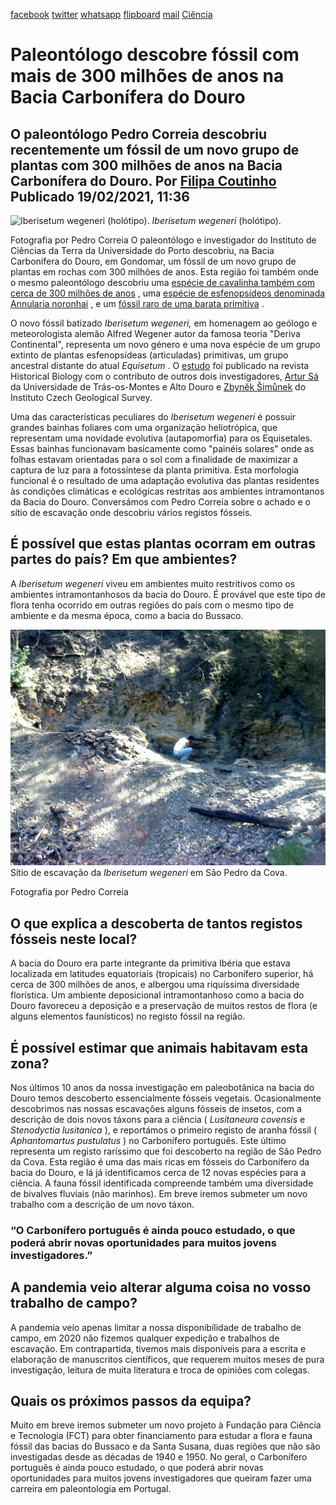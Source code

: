[facebook](https://www.facebook.com/sharer/sharer.php?u=https%3A%2F%2Fwww.natgeo.pt%2Fciencia%2F2021%2F02%2Fpaleontologo-descobre-fossil-com-mais-de-300-milhoes-de-anos-na-bacia-carbonifera-do-douro) [twitter](https://twitter.com/share?url=https%3A%2F%2Fwww.natgeo.pt%2Fciencia%2F2021%2F02%2Fpaleontologo-descobre-fossil-com-mais-de-300-milhoes-de-anos-na-bacia-carbonifera-do-douro&via=natgeo&text=Paleont%C3%B3logo%20descobre%20f%C3%B3ssil%20com%20mais%20de%20300%20milh%C3%B5es%20de%20anos%20na%20Bacia%20Carbon%C3%ADfera%20do%20Douro) [whatsapp](https://web.whatsapp.com/send?text=https%3A%2F%2Fwww.natgeo.pt%2Fciencia%2F2021%2F02%2Fpaleontologo-descobre-fossil-com-mais-de-300-milhoes-de-anos-na-bacia-carbonifera-do-douro) [flipboard](https://share.flipboard.com/bookmarklet/popout?v=2&title=Paleont%C3%B3logo%20descobre%20f%C3%B3ssil%20com%20mais%20de%20300%20milh%C3%B5es%20de%20anos%20na%20Bacia%20Carbon%C3%ADfera%20do%20Douro&url=https%3A%2F%2Fwww.natgeo.pt%2Fciencia%2F2021%2F02%2Fpaleontologo-descobre-fossil-com-mais-de-300-milhoes-de-anos-na-bacia-carbonifera-do-douro) [mail](mailto:?subject=NatGeo&body=https%3A%2F%2Fwww.natgeo.pt%2Fciencia%2F2021%2F02%2Fpaleontologo-descobre-fossil-com-mais-de-300-milhoes-de-anos-na-bacia-carbonifera-do-douro%20-%20Paleont%C3%B3logo%20descobre%20f%C3%B3ssil%20com%20mais%20de%20300%20milh%C3%B5es%20de%20anos%20na%20Bacia%20Carbon%C3%ADfera%20do%20Douro) [Ciência](https://www.natgeo.pt/ciencia) 
# Paleontólogo descobre fóssil com mais de 300 milhões de anos na Bacia Carbonífera do Douro 
## O paleontólogo Pedro Correia descobriu recentemente um fóssil de um novo grupo de plantas com 300 milhões de anos na Bacia Carbonífera do Douro. Por [Filipa Coutinho](https://www.natgeo.pt/autor/filipa-coutinho) Publicado 19/02/2021, 11:36 
![Iberisetum wegeneri (holótipo).
](img/files_styles_image_00_public_iberisetum_wegeneri_holotipo.jpg)
_Iberisetum wegeneri_ (holótipo). 

Fotografia por Pedro Correia O paleontólogo e investigador do Instituto de Ciências da Terra da Universidade do Porto descobriu, na Bacia Carbonífera do Douro, em Gondomar, um fóssil de um novo grupo de plantas em rochas com 300 milhões de anos. Esta região foi também onde o mesmo paleontólogo descobriu uma [espécie de cavalinha também com cerca de 300 milhões de anos](https://www.natgeo.pt/ciencia/2020/10/descoberta-especie-de-cavalinha-com-cerca-de-300-milhoes-de-anos-na-regiao-do-douro) , uma [espécie de esfenopsídeos denominada Annularia noronhai](https://www.natgeo.pt/ciencia/2019/05/nova-especie-de-planta-fossil-descoberta-na-regiao-do-douro) , e um [fóssil raro de uma barata primitiva](https://www.natgeo.pt/ciencia/2019/09/fossil-de-primitiva-barata-parasitoide-descoberto-na-regiao-do-douro) . 

O novo fóssil batizado _Iberisetum wegeneri,_ em homenagem ao geólogo e meteorologista alemão Alfred Wegener autor da famosa teoria "Deriva Continental", representa um novo género e uma nova espécie de um grupo extinto de plantas esfenopsídeas (articuladas) primitivas, um grupo ancestral distante do atual _Equisetum_ . O [estudo](https://doi.org/10.1080/08912963.2021.1874373) foi publicado na revista Historical Biology com o contributo de outros dois investigadores, [Artur Sá](https://scholar.google.pt/citations?user=oPD0Np8AAAAJ&hl=en) da Universidade de Trás-os-Montes e Alto Douro e [Zbynĕk Šimůnek](https://www.researchgate.net/profile/Zbynek_Simunek) do Instituto Czech Geological Survey. 

Uma das características peculiares do _Iberisetum wegeneri_ é possuir grandes bainhas foliares com uma organização heliotrópica, que representam uma novidade evolutiva (autapomorfia) para os Equisetales. Essas bainhas funcionavam basicamente como "painéis solares" onde as folhas estavam orientadas para o sol com a finalidade de maximizar a captura de luz para a fotossíntese da planta primitiva. Esta morfologia funcional é o resultado de uma adaptação evolutiva das plantas residentes às condições climáticas e ecológicas restritas aos ambientes intramontanos da Bacia do Douro. Conversámos com Pedro Correia sobre o achado e o sítio de escavação onde descobriu vários registos fósseis. 

## **É possível que estas plantas ocorram em outras partes do país? Em que ambientes?** 
A _Iberisetum wegeneri_ viveu em ambientes muito restritivos como os ambientes intramontanhosos da bacia do Douro. É provável que este tipo de flora tenha ocorrido em outras regiões do país com o mesmo tipo de ambiente e da mesma época, como a bacia do Bussaco. 

![Sítio de escavação ](img/files_styles_image_00_public_sitio_de_escavacao_da_iberisetum_wegeneri_em_s_pedro_da_cova.jpg)
Sítio de escavação da _Iberisetum wegeneri_ em São Pedro da Cova. 

Fotografia por Pedro Correia 
## **O que explica a descoberta de tantos registos fósseis neste local?** 
A bacia do Douro era parte integrante da primitiva Ibéria que estava localizada em latitudes equatoriais (tropicais) no Carbonífero superior, há cerca de 300 milhões de anos, e albergou uma riquíssima diversidade florística. Um ambiente deposicional intramontanhoso como a bacia do Douro favoreceu a deposição e a preservação de muitos restos de flora (e alguns elementos faunísticos) no registo fóssil na região. 

## **É possível estimar que animais habitavam esta zona?** 
Nos últimos 10 anos da nossa investigação em paleobotânica na bacia do Douro temos descoberto essencialmente fósseis vegetais. Ocasionalmente descobrimos nas nossas escavações alguns fósseis de insetos, com a descrição de dois novos táxons para a ciência ( _Lusitaneura covensis_ e _Stenodyctia lusitanica_ ), e reportámos o primeiro registo de aranha fóssil ( _Aphantomartus pustulatus_ ) no Carbonífero português. Este último representa um registo raríssimo que foi descoberto na região de São Pedro da Cova. Esta região é uma das mais ricas em fósseis do Carbonífero da bacia do Douro, e lá já identificamos cerca de 12 novas espécies para a ciência. A fauna fóssil identificada compreende também uma diversidade de bivalves fluviais (não marinhos). Em breve iremos submeter um novo trabalho com a descrição de um novo táxon. 

### “O Carbonífero português é ainda pouco estudado, o que poderá abrir novas oportunidades para muitos jovens investigadores.” 
## **A pandemia veio alterar alguma coisa no vosso trabalho de campo?** 
A pandemia veio apenas limitar a nossa disponibilidade de trabalho de campo, em 2020 não fizemos qualquer expedição e trabalhos de escavação. Em contrapartida, tivemos mais disponíveis para a escrita e elaboração de manuscritos científicos, que requerem muitos meses de pura investigação, leitura de muita literatura e troca de opiniões com colegas. 

## **Quais os próximos passos da equipa?** 
Muito em breve iremos submeter um novo projeto à Fundação para Ciência e Tecnologia (FCT) para obter financiamento para estudar a flora e fauna fóssil das bacias do Bussaco e da Santa Susana, duas regiões que não são investigadas desde as décadas de 1940 e 1950. No geral, o Carbonífero português é ainda pouco estudado, o que poderá abrir novas oportunidades para muitos jovens investigadores que queiram fazer uma carreira em paleontologia em Portugal. 

